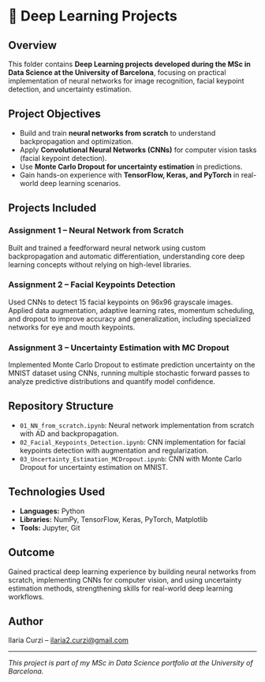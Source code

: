 # 🧠 Deep Learning Projects

## Overview

This folder contains **Deep Learning projects developed during the MSc in Data Science at the University of Barcelona**, focusing on practical implementation of neural networks for image recognition, facial keypoint detection, and uncertainty estimation.

## Project Objectives

- Build and train **neural networks from scratch** to understand backpropagation and optimization.
- Apply **Convolutional Neural Networks (CNNs)** for computer vision tasks (facial keypoint detection).
- Use **Monte Carlo Dropout for uncertainty estimation** in predictions.
- Gain hands-on experience with **TensorFlow, Keras, and PyTorch** in real-world deep learning scenarios.

## Projects Included

### Assignment 1 – Neural Network from Scratch
Built and trained a feedforward neural network using custom backpropagation and automatic differentiation, understanding core deep learning concepts without relying on high-level libraries.

### Assignment 2 – Facial Keypoints Detection
Used CNNs to detect 15 facial keypoints on 96x96 grayscale images. Applied data augmentation, adaptive learning rates, momentum scheduling, and dropout to improve accuracy and generalization, including specialized networks for eye and mouth keypoints.

### Assignment 3 – Uncertainty Estimation with MC Dropout
Implemented Monte Carlo Dropout to estimate prediction uncertainty on the MNIST dataset using CNNs, running multiple stochastic forward passes to analyze predictive distributions and quantify model confidence.

## Repository Structure

- `01_NN_from_scratch.ipynb`: Neural network implementation from scratch with AD and backpropagation.
- `02_Facial_Keypoints_Detection.ipynb`: CNN implementation for facial keypoints detection with augmentation and regularization.
- `03_Uncertainty_Estimation_MCDropout.ipynb`: CNN with Monte Carlo Dropout for uncertainty estimation on MNIST.

## Technologies Used

- **Languages:** Python
- **Libraries:** NumPy, TensorFlow, Keras, PyTorch, Matplotlib
- **Tools:** Jupyter, Git

## Outcome

Gained practical deep learning experience by building neural networks from scratch, implementing CNNs for computer vision, and using uncertainty estimation methods, strengthening skills for real-world deep learning workflows.

## Author

Ilaria Curzi – [ilaria2.curzi@gmail.com](mailto:ilaria2.curzi@gmail.com)

---

*This project is part of my MSc in Data Science portfolio at the University of Barcelona.*

